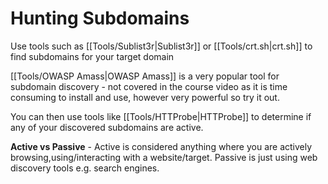 # Hunting Subdomains

Use tools such as [[Tools/Sublist3r|Sublist3r]] or [[Tools/crt.sh|crt.sh]] to find subdomains for your target domain

[[Tools/OWASP Amass|OWASP Amass]] is a very popular tool for subdomain discovery - not covered in the course video as it is time consuming to install and use, however very powerful so try it out.

You can then use tools like [[Tools/HTTProbe|HTTProbe]] to determine if any of your discovered subdomains are active.

**Active vs Passive** - Active is considered anything where you are actively browsing,using/interacting with a website/target. Passive is just using web discovery tools e.g. search engines.
